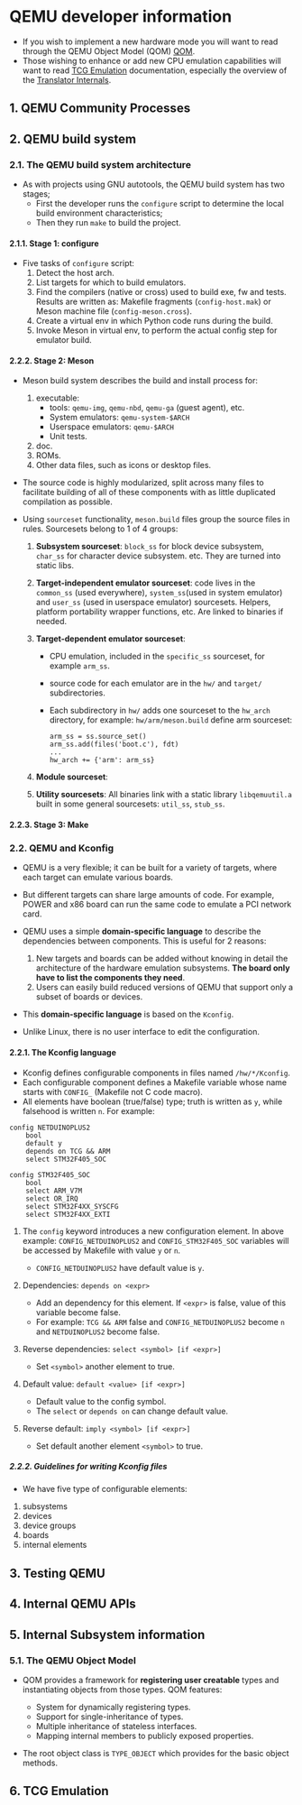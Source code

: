 # QEMU developer information

- If you wish to implement a new hardware mode you will want to read through the QEMU Object Model (QOM) [QOM](https://qemu-project.gitlab.io/qemu/devel/qom.html#qom).
- Those wishing to enhance or add new CPU emulation capabilities will want to read [TCG Emulation](https://qemu-project.gitlab.io/qemu/devel/index-tcg.html#tcg) documentation, especially the overview of the [Translator Internals](https://qemu-project.gitlab.io/qemu/devel/tcg.html#tcg-internals).

## 1. QEMU Community Processes

## 2. QEMU build system

### 2.1. The QEMU build system architecture

- As with projects using GNU autotools, the QEMU build system has two stages;
  - First the developer runs the `configure` script to determine the local build environment characteristics;
  - Then they run `make` to build the project.

#### 2.1.1. Stage 1: configure

- Five tasks of `configure` script:
  1. Detect the host arch.
  2. List targets for which to build emulators.
  3. Find the compilers (native or cross) used to build exe, fw and tests. Results are written as: Makefile fragments (`config-host.mak`) or Meson machine file (`config-meson.cross`).
  4. Create a virtual env in which Python code runs during the build.
  5. Invoke Meson in virtual env, to perform the actual config step for emulator build.

#### 2.2.2. Stage 2: Meson

- Meson build system describes the build and install process for:
  1. executable:
       - tools: `qemu-img`, `qemu-nbd`, `qemu-ga` (guest agent), etc.
       - System emulators: `qemu-system-$ARCH`
       - Userspace emulators: `qemu-$ARCH`
       - Unit tests.
  2. doc.
  3. ROMs.
  4. Other data files, such as icons or desktop files.

- The source code is highly modularized, split across many files to facilitate building of all of these components with as little duplicated compilation as possible.
- Using `sourceset` functionality, `meson.build` files group the source files in rules. Sourcesets belong to 1 of 4 groups:
  1. **Subsystem sourceset**: `block_ss` for block device subsystem, `char_ss` for character device subsystem. etc. They are turned into static libs.
  2. **Target-independent emulator sourceset**: code lives in the `common_ss` (used everywhere), `system_ss`(used in system emulator) and `user_ss` (used in userspace emulator) sourcesets. Helpers, platform portability wrapper functions, etc. Are linked to binaries if needed.
  3. **Target-dependent emulator sourceset**:
        - CPU emulation, included in the `specific_ss` sourceset, for example `arm_ss`.
        - source code for each emulator are in the `hw/` and `target/` subdirectories.
        - Each subdirectory in `hw/` adds one sourceset to the `hw_arch` directory, for example: `hw/arm/meson.build` define arm sourceset:

            ```meson
            arm_ss = ss.source_set()
            arm_ss.add(files('boot.c'), fdt)
            ...
            hw_arch += {'arm': arm_ss}
            ```

  4. **Module sourceset**:
  5. **Utility sourcesets**: All binaries link with a static library `libqemuutil.a` built in some general sourcesets: `util_ss`, `stub_ss`.

#### 2.2.3. Stage 3: Make

### 2.2. QEMU and Kconfig

- QEMU is a very flexible; it can be built for a variety of targets, where each target can emulate various boards.
- But different targets can share large amounts of code. For example, POWER and x86 board can run the same code to emulate a PCI network card.

- QEMU uses a simple **domain-specific language** to describe the dependencies between components. This is useful for 2 reasons:
  1. New targets and boards can be added without knowing in detail the architecture of the hardware emulation subsystems. **The board only have to list the components they need**.
  2. Users can easily build reduced versions of QEMU that support only a subset of boards or devices.

- This **domain-specific language** is based on the `Kconfig`.
- Unlike Linux, there is no user interface to edit the configuration.

#### 2.2.1. The Kconfig language

- Kconfig defines configurable components in files named `/hw/*/Kconfig`.
- Each configurable component defines a Makefile variable whose name starts with `CONFIG_` (Makefile not C code macro).
- All elements have boolean (true/false) type; truth is written as `y`, while falsehood is written `n`. For example:

```Kconfig
config NETDUINOPLUS2
    bool
    default y
    depends on TCG && ARM
    select STM32F405_SOC

config STM32F405_SOC
    bool
    select ARM_V7M
    select OR_IRQ
    select STM32F4XX_SYSCFG
    select STM32F4XX_EXTI
```

1. The `config` keyword introduces a new configuration element. In above example: `CONFIG_NETDUINOPLUS2` and `CONFIG_STM32F405_SOC` variables will be accessed by Makefile with value `y` or `n`.
    - `CONFIG_NETDUINOPLUS2` have default value is `y`.

2. Dependencies: `depends on <expr>`
    - Add an dependency for this element. If `<expr>` is false, value of this variable become false.
    - For example: `TCG && ARM` false and `CONFIG_NETDUINOPLUS2` become `n` and `NETDUINOPLUS2` become false.

3. Reverse dependencies: `select <symbol> [if <expr>]`
    - Set `<symbol>` another element to true.

4. Default value: `default <value> [if <expr>]`
    - Default value to the config symbol.
    - The `select` or `depends on` can change default value.

5. Reverse default: `imply <symbol> [if <expr>]`
    - Set default another element `<symbol>` to true.

##### 2.2.2. Guidelines for writing Kconfig files

- We have five type of configurable elements:

1. subsystems
2. devices
3. device groups
4. boards
5. internal elements

## 3. Testing QEMU

## 4. Internal QEMU APIs

## 5. Internal Subsystem information

### 5.1. The QEMU Object Model

- QOM provides a framework for **registering user creatable** types and instantiating objects from those types. QOM features:
  - System for dynamically registering types.
  - Support for single-inheritance of types.
  - Multiple inheritance of stateless interfaces.
  - Mapping internal members to publicly exposed properties.

- The root object class is `TYPE_OBJECT` which provides for the basic object methods.

## 6. TCG Emulation
